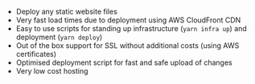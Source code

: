- Deploy any static website files
- Very fast load times due to deployment using AWS CloudFront CDN
- Easy to use scripts for standing up infrastructure (`yarn infra up`) and deployment (`yarn deploy`)
- Out of the box support for SSL without additional costs (using AWS certificates)
- Optimised deployment script for fast and safe upload of changes
- Very low cost hosting
